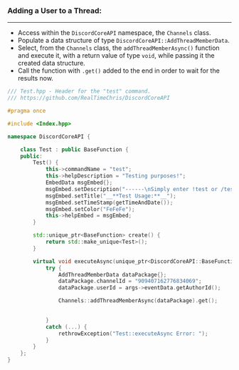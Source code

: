 ### **Adding a User to a Thread:**
---
- Access within the `DiscordCoreAPI` namespace, the `Channels` class.
- Populate a data structure of type `DiscordCoreAPI::AddThreadMemberData`.
- Select, from the `Channels` class, the `addThreadMemberAsync()` function and execute it, with a return value of type `void`, while passing it the created data structure.
- Call the function with `.get()` added to the end in order to wait for the results now.

```cpp
/// Test.hpp - Header for the "test" command.
/// https://github.com/RealTimeChris/DiscordCoreAPI

#pragma once

#include <Index.hpp>

namespace DiscordCoreAPI {

	class Test : public BaseFunction {
	public:
		Test() {
			this->commandName = "test";
			this->helpDescription = "Testing purposes!";
			EmbedData msgEmbed{};
			msgEmbed.setDescription("------\nSimply enter !test or /test!\n------");
			msgEmbed.setTitle("__**Test Usage:**__");
			msgEmbed.setTimeStamp(getTimeAndDate());
			msgEmbed.setColor("FeFeFe");
			this->helpEmbed = msgEmbed;
		}

		std::unique_ptr<BaseFunction> create() {
			return std::make_unique<Test>();
		}

		virtual void executeAsync(unique_ptr<DiscordCoreAPI::BaseFunctionArguments> args) {
			try {
				AddThreadMemberData dataPackage{};
				dataPackage.channelId = "909407162776834069";
				dataPackage.userId = args->eventData.getAuthorId();

				Channels::addThreadMemberAsync(dataPackage).get();

				
			}
			catch (...) {
				rethrowException("Test::executeAsync Error: ");
			}
		}
	};
}
```
